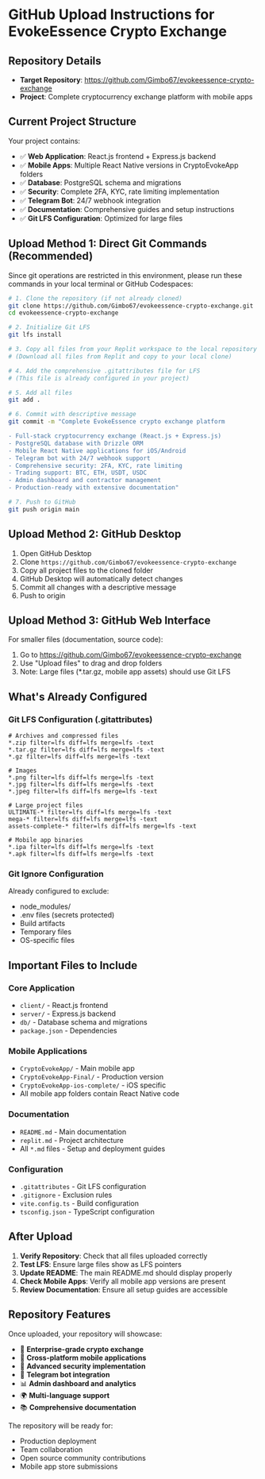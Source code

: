 # GitHub Upload Instructions for EvokeEssence Crypto Exchange

## Repository Details
- **Target Repository**: https://github.com/Gimbo67/evokeessence-crypto-exchange
- **Project**: Complete cryptocurrency exchange platform with mobile apps

## Current Project Structure
Your project contains:
- ✅ **Web Application**: React.js frontend + Express.js backend
- ✅ **Mobile Apps**: Multiple React Native versions in CryptoEvokeApp folders
- ✅ **Database**: PostgreSQL schema and migrations
- ✅ **Security**: Complete 2FA, KYC, rate limiting implementation
- ✅ **Telegram Bot**: 24/7 webhook integration
- ✅ **Documentation**: Comprehensive guides and setup instructions
- ✅ **Git LFS Configuration**: Optimized for large files

## Upload Method 1: Direct Git Commands (Recommended)

Since git operations are restricted in this environment, please run these commands in your local terminal or GitHub Codespaces:

```bash
# 1. Clone the repository (if not already cloned)
git clone https://github.com/Gimbo67/evokeessence-crypto-exchange.git
cd evokeessence-crypto-exchange

# 2. Initialize Git LFS
git lfs install

# 3. Copy all files from your Replit workspace to the local repository
# (Download all files from Replit and copy to your local clone)

# 4. Add the comprehensive .gitattributes file for LFS
# (This file is already configured in your project)

# 5. Add all files
git add .

# 6. Commit with descriptive message
git commit -m "Complete EvokeEssence crypto exchange platform

- Full-stack cryptocurrency exchange (React.js + Express.js)
- PostgreSQL database with Drizzle ORM
- Mobile React Native applications for iOS/Android  
- Telegram bot with 24/7 webhook support
- Comprehensive security: 2FA, KYC, rate limiting
- Trading support: BTC, ETH, USDT, USDC
- Admin dashboard and contractor management
- Production-ready with extensive documentation"

# 7. Push to GitHub
git push origin main
```

## Upload Method 2: GitHub Desktop

1. Open GitHub Desktop
2. Clone `https://github.com/Gimbo67/evokeessence-crypto-exchange`
3. Copy all project files to the cloned folder
4. GitHub Desktop will automatically detect changes
5. Commit all changes with a descriptive message
6. Push to origin

## Upload Method 3: GitHub Web Interface

For smaller files (documentation, source code):
1. Go to https://github.com/Gimbo67/evokeessence-crypto-exchange
2. Use "Upload files" to drag and drop folders
3. Note: Large files (*.tar.gz, mobile app assets) should use Git LFS

## What's Already Configured

### Git LFS Configuration (.gitattributes)
```
# Archives and compressed files
*.zip filter=lfs diff=lfs merge=lfs -text
*.tar.gz filter=lfs diff=lfs merge=lfs -text
*.gz filter=lfs diff=lfs merge=lfs -text

# Images
*.png filter=lfs diff=lfs merge=lfs -text
*.jpg filter=lfs diff=lfs merge=lfs -text
*.jpeg filter=lfs diff=lfs merge=lfs -text

# Large project files
ULTIMATE-* filter=lfs diff=lfs merge=lfs -text
mega-* filter=lfs diff=lfs merge=lfs -text
assets-complete-* filter=lfs diff=lfs merge=lfs -text

# Mobile app binaries
*.ipa filter=lfs diff=lfs merge=lfs -text
*.apk filter=lfs diff=lfs merge=lfs -text
```

### Git Ignore Configuration
Already configured to exclude:
- node_modules/
- .env files (secrets protected)
- Build artifacts
- Temporary files
- OS-specific files

## Important Files to Include

### Core Application
- `client/` - React.js frontend
- `server/` - Express.js backend  
- `db/` - Database schema and migrations
- `package.json` - Dependencies

### Mobile Applications
- `CryptoEvokeApp/` - Main mobile app
- `CryptoEvokeApp-Final/` - Production version
- `CryptoEvokeApp-ios-complete/` - iOS specific
- All mobile app folders contain React Native code

### Documentation
- `README.md` - Main documentation
- `replit.md` - Project architecture
- All `*.md` files - Setup and deployment guides

### Configuration
- `.gitattributes` - Git LFS configuration
- `.gitignore` - Exclusion rules
- `vite.config.ts` - Build configuration
- `tsconfig.json` - TypeScript configuration

## After Upload

1. **Verify Repository**: Check that all files uploaded correctly
2. **Test LFS**: Ensure large files show as LFS pointers
3. **Update README**: The main README.md should display properly
4. **Check Mobile Apps**: Verify all mobile app versions are present
5. **Review Documentation**: Ensure all setup guides are accessible

## Repository Features

Once uploaded, your repository will showcase:
- 🏦 **Enterprise-grade crypto exchange**
- 📱 **Cross-platform mobile applications**
- 🔐 **Advanced security implementation**
- 🤖 **Telegram bot integration**
- 📊 **Admin dashboard and analytics**
- 🌍 **Multi-language support**
- 📚 **Comprehensive documentation**

The repository will be ready for:
- Production deployment
- Team collaboration
- Open source community contributions
- Mobile app store submissions
